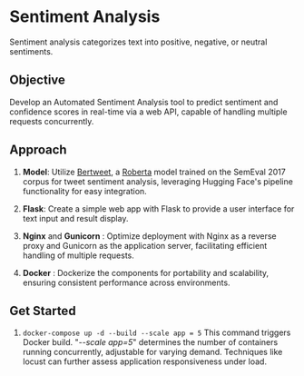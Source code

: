 # Sentiment Analysis
Sentiment analysis categorizes text into positive, negative, or neutral sentiments.

## Objective

Develop an Automated Sentiment Analysis tool to predict sentiment and confidence scores in real-time via a web API, capable of handling multiple requests concurrently.

## Approach

  1. __Model__:  Utilize [Bertweet]((https://huggingface.co/finiteautomata/bertweet-base-sentiment-analysis?text=I+like+you.+I+love+you)), a [Roberta](https://arxiv.org/abs/1907.11692) model trained on the SemEval 2017 corpus for tweet sentiment analysis, leveraging Hugging Face's pipeline functionality for easy integration.
  
  2. __Flask__: Create a simple web app with Flask to provide a user interface for text input and result display.

  3. __Nginx__ and __Gunicorn__ : Optimize deployment with Nginx as a reverse proxy and Gunicorn as the application server, facilitating efficient handling of multiple requests.
   
  4. __Docker__ : Dockerize the components for portability and scalability, ensuring consistent performance across environments.

## Get Started
   
1. ```docker-compose up -d --build --scale app = 5```
   This command triggers Docker build. "*--scale app=5*" determines the number of containers running concurrently, adjustable for varying demand. Techniques like locust can further assess application responsiveness under load.
